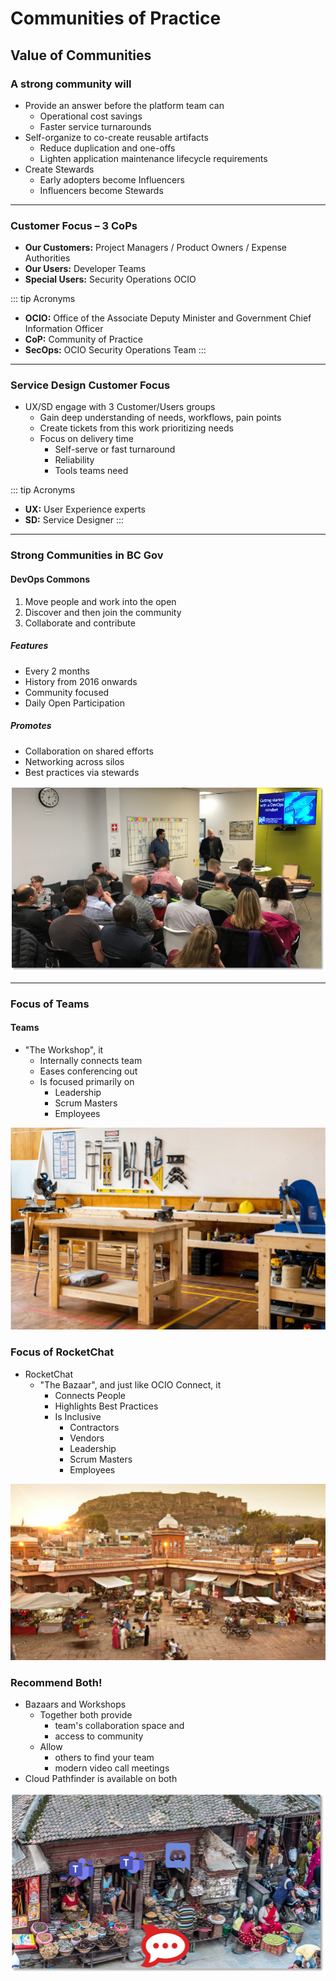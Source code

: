 # Communities of Practice

## Value of Communities

### A strong community will
- Provide an answer before the platform team can
    - Operational cost savings
    - Faster service turnarounds
- Self-organize to co-create reusable artifacts
    - Reduce duplication and one-offs
    - Lighten application maintenance lifecycle requirements
- Create Stewards
    - Early adopters become Influencers
    - Influencers become Stewards

---

### Customer Focus – 3 CoPs
- **Our Customers:** Project Managers / Product Owners / Expense Authorities
- **Our Users:** Developer Teams
- **Special Users:** Security Operations OCIO

::: tip Acronyms
- **OCIO:** Office of the Associate Deputy Minister and Government Chief Information Officer
- **CoP:** Community of Practice
- **SecOps:** OCIO Security Operations Team
:::

---

### Service Design Customer Focus
- UX/SD engage with 3 Customer/Users groups
  - Gain deep understanding of needs, workflows, pain points
  - Create tickets from this work prioritizing needs
  - Focus on delivery time
    - Self-serve or fast turnaround
    - Reliability
    - Tools teams need

::: tip Acronyms
- **UX:** User Experience experts
- **SD:** Service Designer
:::

---

### Strong Communities in BC Gov
#### DevOps Commons
1. Move people and work into the open
2. Discover and then join the community
3. Collaborate and contribute

##### Features
- Every 2 months
- History from 2016 onwards
- Community focused
- Daily Open Participation
##### Promotes
- Collaboration on shared efforts
- Networking across silos
- Best practices via stewards

![DevOps Commons](./images/devops_commons_picture.png)

---

### Focus of Teams
#### Teams
- "The Workshop", it
  - Internally connects team
  - Eases conferencing out
  - Is focused primarily on
    - Leadership
    - Scrum Masters
    - Employees

![Focus of Microsoft Teams](./images/focus_of_microsoft_teams.png)

### Focus of RocketChat
- RocketChat
  - "The Bazaar", and just like OCIO Connect, it
    - Connects People
    - Highlights Best Practices
    - Is Inclusive
      - Contractors
      - Vendors
      - Leadership
      - Scrum Masters
      - Employees

![Focus of RocketChat](./images/focus_of_rocket_chat.png)



### Recommend Both!
- Bazaars and Workshops
  - Together both provide
    - team's collaboration space and
    - access to community
  - Allow
    - others to find your team
    - modern video call meetings
- Cloud Pathfinder is available on both

![Bazaar Frontage with Workshops](./images/bazaar_frontage_with_workshops.png)